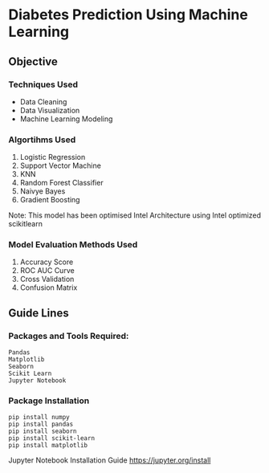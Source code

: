 # Diabetes Prediction Using Machine Learning

## Objective

### Techniques Used

- Data Cleaning
- Data Visualization
- Machine Learning Modeling

### Algortihms Used

1. Logistic Regression
2. Support Vector Machine
3. KNN
4. Random Forest Classifier
5. Naivye Bayes
6. Gradient Boosting

Note: This model has been optimised Intel Architecture using Intel optimized scikitlearn

### Model Evaluation Methods Used

1. Accuracy Score
2. ROC AUC Curve
3. Cross Validation
4. Confusion Matrix

## Guide Lines

### Packages and Tools Required:

```
Pandas
Matplotlib
Seaborn
Scikit Learn
Jupyter Notebook
```

### Package Installation

```
pip install numpy
pip install pandas
pip install seaborn
pip install scikit-learn
pip install matplotlib
```

Jupyter Notebook Installation Guide https://jupyter.org/install
